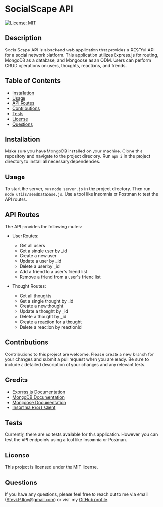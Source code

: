 # SocialScape API

[![License: MIT](https://img.shields.io/badge/License-MIT-yellow.svg)](https://opensource.org/licenses/MIT)

## Description

SocialScape API is a backend web application that provides a RESTful API for a social network platform. This application utilizes Express.js for routing, MongoDB as a database, and Mongoose as an ODM. Users can perform CRUD operations on users, thoughts, reactions, and friends.

## Table of Contents

- [Installation](#installation)
- [Usage](#usage)
- [API Routes](#api-routes)
- [Contributions](#contributions)
- [Tests](#tests)
- [License](#license)
- [Questions](#questions)

## Installation

Make sure you have MongoDB installed on your machine. Clone this repository and navigate to the project directory. Run `npm i` in the project directory to install all necessary dependencies.

## Usage

To start the server, run `node server.js` in the project directory. Then run `node utils/seedDatabase.js`. Use a tool like Insomnia or Postman to test the API routes.

## API Routes
The API provides the following routes:


+ User Routes:
  + Get all users
  + Get a single user by _id
  + Create a new user
  + Update a user by _id
  + Delete a user by _id
  + Add a friend to a user's friend list
  + Remove a friend from a user's friend list


+ Thought Routes:
  + Get all thoughts
  + Get a single thought by _id
  + Create a new thought
  + Update a thought by _id
  + Delete a thought by _id
  + Create a reaction for a thought
  + Delete a reaction by reactionId

## Contributions

Contributions to this project are welcome. Please create a new branch for your changes and submit a pull request when you are ready. Be sure to include a detailed description of your changes and any relevant tests.

## Credits

- [Express.js Documentation](https://expressjs.com/)
- [MongoDB Documentation](https://docs.mongodb.com/)
- [Mongoose Documentation](https://mongoosejs.com/docs/)
- [Insomnia REST Client](https://insomnia.rest/)

## Tests

Currently, there are no tests available for this application. However, you can test the API endpoints using a tool like Insomnia or Postman.

## License

This project is licensed under the MIT license.

## Questions

If you have any questions, please feel free to reach out to me via email (Stevi.P.Roy@gmail.com) or visit my [GitHub profile](https://github.com/SteviRoy).
